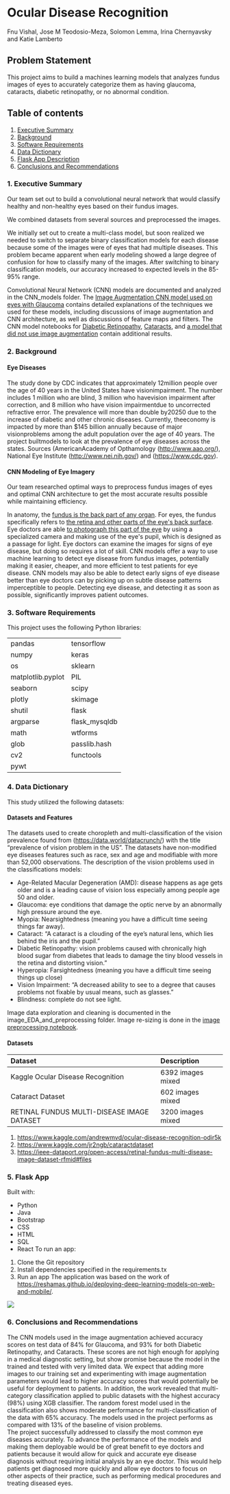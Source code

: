 # Ocular Disease Recognition

Fnu Vishal, Jose M Teodosio-Meza, Solomon Lemma, Irina Chernyavsky and Katie Lamberto

## Problem Statement

This project aims to build a machines learning models that analyzes fundus images of eyes to accurately categorize them as having glaucoma, cataracts, diabetic retinopathy, or no abnormal condition.  

## Table of contents
1. [Executive Summary](#exec)
2. [Background](#back)
3. [Software Requirements](#software)
4. [Data Dictionary](#data)
5. [Flask App Description](#flask)
6. [Conclusions and Recommendations](#concl)


### 1. <a name="exec"></a>Executive Summary

Our team set out to build a convolutional neural network that would classify healthy and non-healthy eyes based on their fundus images.

We combined datasets from several sources and preprocessed the images.

We initially set out to create a multi-class model, but soon realized we needed to switch to separate binary classification models for each disease because some of the images were of eyes that had multiple diseases. This problem became apparent when early modeling showed a large degree of confusion for how to classify many of the images. After switching to binary classification models, our accuracy increased to expected levels in the 85-95% range.

Convolutional Neural Network (CNN) models are documented and analyzed in the CNN_models folder. The [Image Augmentation CNN model used on eyes with Glaucoma](./CNN_models/CNN_image_aug_glauc.ipynb) contains detailed explanations of the techniques we used for these models, including discussions of image augmentation and CNN architecture, as well as discussions of feature maps and filters. The CNN model notebooks for [Diabetic Retinopathy](./CNN_models/CNN_image_aug_dr.ipynb), [Cataracts](./CNN_models/CNN_image_aug_cataracts.ipynb), and [a model that did not use image augmentation](./CNN_models/CNN_glaucoma_no_image_aug.ipynb) contain additional results.

### 2. <a name="back"></a>Background

#### Eye Diseases

The study done by CDC indicates that approximately 12million people over the age of 40 years in the United States have visionimpairment. The number includes 1 million who are blind, 3 million who havevision impairment after correction, and 8 million who have vision impairmentdue to uncorrected refractive error. The prevalence will more than double by20250 due to the increase of diabetic and other chronic diseases. Currently, theeconomy is impacted by more than $145 billion annually because of major visionproblems among the adult population over the age of 40 years. The project builtmodels to look at the prevalence of eye diseases across the states. Sources (AmericanAcademy of Opthamology (http://www.aao.org/),  National Eye Institute (http://www.nei.nih.gov/) and (https://www.cdc.gov).

#### CNN Modeling of Eye Imagery
Our team researched optimal ways to preprocess fundus images of eyes and optimal CNN architecture to get the most accurate results possible while maintaining efficiency.

In anatomy, the [fundus is the back part of any organ]('https://medical-dictionary.thefreedictionary.com/fundus'). For eyes, the fundus specifically refers to [the retina and other parts of the eye's back surface]('https://www.aao.org/eye-health/anatomy/fundus'). Eye doctors are able [to photograph this part of the eye](https://www.opsweb.org/page/fundusphotography) by using a specialized camera and making use of the eye's pupil, which is designed as a passage for light. Eye doctors can examine the images for signs of eye disease, but doing so requires a lot of skill. CNN models offer a way to use machine learning to detect eye disease from fundus images, potentially making it easier, cheaper, and more efficient to test patients for eye disease. CNN models may also be able to detect early signs of eye disease better than eye doctors can by picking up on subtle disease patterns imperceptible to people. Detecting eye disease, and detecting it as soon as possible, significantly improves patient outcomes.



### 3. <a name="software"></a>Software Requirements

This project uses the following Python libraries:

|||
|:--|:--|
| pandas|tensorflow|
| numpy|keras|
| os|sklearn|
| matplotlib.pyplot|PIL|
| seaborn|scipy|
| plotly|skimage|
| shutil|flask|
| argparse|flask_mysqldb|
| math|wtforms|
| glob|passlib.hash|
| cv2|functools|
| pywt||



### 4. <a name="data"></a>Data Dictionary

This study utilized the following datasets:


#### Datasets and Features

The datasets used to create choropleth and multi-classification of the vision prevalence found from (https://data.world/datacrunch/) with the title “prevalence of vision problem in the US”. The datasets have non-modified eye diseases features such as race, sex and age and modifiable with more than 52,000 observations.
The description of the vision problems used in the classifications models:
- Age-Related Macular Degeneration (AMD):   disease happens as age gets older and is a leading cause of vision loss especially among people age 50 and older. 
- Glaucoma: eye conditions that damage the optic nerve by an abnormally high pressure around the eye.
- Myopia: Nearsightedness (meaning you have a difficult time seeing things far away).
- Cataract: “A cataract is a clouding of the eye’s natural lens, which lies behind the iris and the pupil.”
- Diabetic Retinopathy: vision problems caused with chronically high blood sugar from diabetes that leads to damage the tiny blood vessels in the retina and distorting vision.”
- Hyperopia: Farsightedness (meaning you have a difficult time seeing things up close)
- Vision Impairment: “A decreased ability to see to a degree that causes problems not fixable by usual means, such as glasses.”
- Blindness: complete do not see light.

Image data exploration and cleaning is documented in the image_EDA_and_preprocessing folder. Image re-sizing is done in the [image preprocessing notebook](./image_EDA_and_preprocessing/image_preprocessing.ipynb).

#### Datasets
|Dataset|Description|
|:---|:---|
|Kaggle Ocular Disease Recognition|6392 images mixed|
|Cataract Dataset|602 images mixed|
|RETINAL FUNDUS MULTI-DISEASE IMAGE DATASET|3200 images mixed|

1. https://www.kaggle.com/andrewmvd/ocular-disease-recognition-odir5k
2. https://www.kaggle.com/jr2ngb/cataractdataset
3. https://ieee-dataport.org/open-access/retinal-fundus-multi-disease-image-dataset-rfmid#files



### 5. <a name="flask"></a>Flask App
Built with:
- Python
- Java
- Bootstrap
- CSS
- HTML
- SQL
- React
To run an app:
1. Clone the Git repository
2. Install dependencies specified in the requirements.tx
3. Run an app
The application was based on the work of https://reshamas.github.io/deploying-deep-learning-models-on-web-and-mobile/.

![](https://drive.google.com/uc?export=view&id=1VFrcDHeik4Kd5ti3cWIulYrQQJ_Cy5co)


### 6. <a name="concl"></a>Conclusions and Recommendations

The CNN models used in the image augmentation achieved accuracy scores on test data of 84% for Glaucoma, and 93% for both Diabetic Retinopathy, and Cataracts. These scores are not high enough for applying in a medical diagnostic setting, but show promise because the model in the trained and tested with very limited data. We expect that adding more images to our training set and experimenting with image augmentation parameters would lead to higher accuracy scores that would potentially be useful for deployment to patients. In addition, the work revealed that multi-category classification applied to public datasets with the highest accuracy (98%) using XGB classifier. The random forest model used in the classification also shows moderate performance for multi-classification of the data with 65% accuracy. The models used in the project performs as compared with 13% of the baseline of vision problems.  
The project successfully addressed to classify the most common eye diseases accurately. To advance the performance of the models and making them deployable would be of great benefit to eye doctors and patients because it would allow for quick and accurate eye disease diagnosis without requiring initial analysis by an eye doctor. This would help patients get diagnosed more quickly and allow eye doctors to focus on other aspects of their practice, such as performing medical procedures and treating diseased eyes. 
